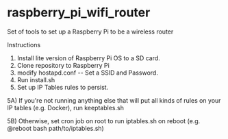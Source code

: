 # raspberry_pi_wifi_router
Set of tools to set up a Raspberry Pi to be a wireless router

Instructions
1) Install lite version of Raspberry Pi OS to a SD card.
2) Clone repository to Raspberry Pi
3) modify hostapd.conf -- Set a SSID and Password.
4) Run install.sh
5) Set up IP Tables rules to persist.

5A) If you're not running anything else that will put all kinds of rules on your IP tables (e.g. Docker), run keeptables.sh

5B) Otherwise, set cron job on root to run iptables.sh on reboot (e.g. @reboot bash path/to/iptables.sh)
